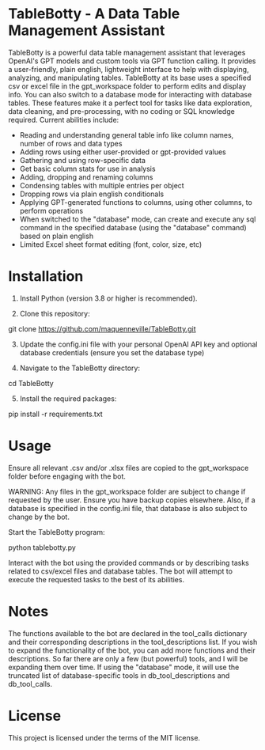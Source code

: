 # TableBotty - A Data Table Management Assistant

TableBotty is a powerful data table management assistant that leverages OpenAI's GPT models and custom tools via GPT function calling. It provides a user-friendly, plain english, lightweight interface to help with displaying, analyzing, and manipulating tables. TableBotty at its base uses a specified csv or excel file in the gpt_workspace folder to perform edits and display info.  You can also switch to a database mode for interacting with database tables.  These features make it a perfect tool for tasks like data exploration, data cleaning, and pre-processing, with no coding or SQL knowledge required.  Current abilities include:

- Reading and understanding general table info like column names, number of rows and data types
- Adding rows using either user-provided or gpt-provided values
- Gathering and using row-specific data
- Get basic column stats for use in analysis
- Adding, dropping and renaming columns
- Condensing tables with multiple entries per object
- Dropping rows via plain english conditionals
- Applying GPT-generated functions to columns, using other columns, to perform operations
- When switched to the "database" mode, can create and execute any sql command in the specified database (using the "database" command) based on plain english
- Limited Excel sheet format editing (font, color, size, etc)

# Installation
1. Install Python (version 3.8 or higher is recommended).

2. Clone this repository:

git clone https://github.com/maquenneville/TableBotty.git

3. Update the config.ini file with your personal OpenAI API key and optional database credentials (ensure you set the database type)

4. Navigate to the TableBotty directory:

cd TableBotty

5. Install the required packages:

pip install -r requirements.txt

# Usage
Ensure all relevant .csv and/or .xlsx files are copied to the gpt_workspace folder before engaging with the bot.

WARNING: Any files in the gpt_workspace folder are subject to change if requested by the user. Ensure you have backup copies elsewhere.  Also, if a database is specified in the config.ini file, that database is also subject to change by the bot.

Start the TableBotty program:

python tablebotty.py

Interact with the bot using the provided commands or by describing tasks related to csv/excel files and database tables. The bot will attempt to execute the requested tasks to the best of its abilities.

# Notes
The functions available to the bot are declared in the tool_calls dictionary and their corresponding descriptions in the tool_descriptions list. If you wish to expand the functionality of the bot, you can add more functions and their descriptions.  So far there are only a few (but powerful) tools, and I will be expanding them over time.  If using the "database" mode, it will use the truncated list of database-specific tools in db_tool_descriptions and db_tool_calls.

# License
This project is licensed under the terms of the MIT license.

